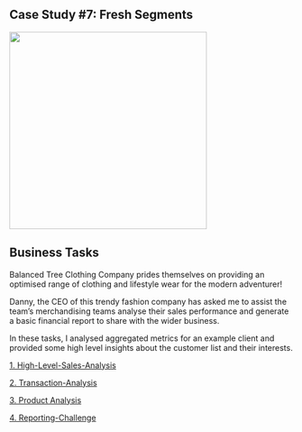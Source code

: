 ## Case Study #7: Fresh Segments
<img src="https://8weeksqlchallenge.com/images/case-study-designs/7.png" width="350" height="350">

## Business Tasks
Balanced Tree Clothing Company prides themselves on providing an optimised range of clothing and lifestyle wear for the modern adventurer!

Danny, the CEO of this trendy fashion company has asked me to assist the team’s merchandising teams analyse their sales performance and generate a basic financial report to share with the wider business.

In these tasks, I analysed aggregated metrics for an example client and provided some high level insights about the customer list and their interests.

[1. High-Level-Sales-Analysis](https://github.com/toludoyin/8-week-sql-challenge/blob/main/Case-Study-%237-Balanced-Tree-Clothing-Co./High-Level-Sales-Analysis.sql)

[2. Transaction-Analysis](https://github.com/toludoyin/8-week-sql-challenge/blob/main/Case-Study-%237-Balanced-Tree-Clothing-Co./Transaction-Analysis.sql)

[3. Product Analysis](https://github.com/toludoyin/8-week-sql-challenge/blob/main/Case-Study-%237-Balanced-Tree-Clothing-Co./Product-Analysis.sql)

[4. Reporting-Challenge](https://github.com/toludoyin/8-week-sql-challenge/blob/main/Case-Study-%237-Balanced-Tree-Clothing-Co./Reporting-Challenge.sql)
